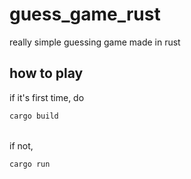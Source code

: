 # guess_game_rust
really simple guessing game made in rust<br>

## how to play
if it's first time, do
```cmd
cargo build
```
<br>
if not,

```cmd
cargo run
```
